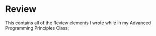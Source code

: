 # Review
This contains all of the Review elements I wrote while in my Advanced Programming Principles Class;
